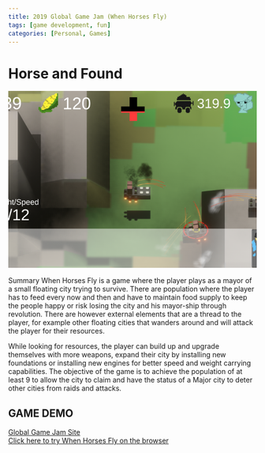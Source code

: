 ```yaml
---
title: 2019 Global Game Jam (When Horses Fly)
tags: [game development, fun]
categories: [Personal, Games]
---
```


# Horse and Found
![](/assets/images/GlobalGameJam2019.png)

Summary When Horses Fly is a game where the player plays as a mayor of a small floating city trying to survive. There are population where the player has to feed every now and then and have to maintain food supply to keep the people happy or risk losing the city and his mayor-ship through revolution. There are however external elements that are a thread to the player, for example other floating cities that wanders around and will attack the player for their resources. 

While looking for resources, the player can build up and upgrade themselves with more weapons, expand their city by installing new foundations or installing new engines for better speed and weight carrying capabilities. The objective of the game is to achieve the population of at least 9 to allow the city to claim and have the status of a Major city to deter other cities from raids and attacks.

## GAME DEMO
<a href="https://v3.globalgamejam.org/2020/games/i-cant-really-remember-what-name-4"> Global Game Jam Site </a>
<br>
<a href="https://tanzhenxiong404.itch.io/through-the-ages-2019"> Click here to try When Horses Fly on the browser </a>
